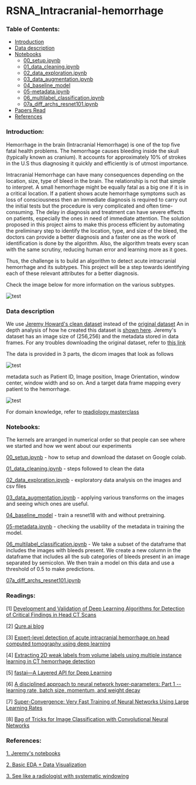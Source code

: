 # RSNA_Intracranial-hemorrhage

### Table of Contents:
- [Introduction](#intro)
- [Data description](#dd)
- [Notebooks](#nbs)
  * [00_setup.ipynb](https://github.com/dipam7/RSNA_Intracranial-hemorrhage/blob/master/nbs/00_setup.ipynb)
  * [01_data_cleaning.ipynb](https://github.com/dipam7/RSNA_Intracranial-hemorrhage/blob/master/nbs/01_data_cleaning.ipynb)
  * [02_data_exploration.ipynb](https://github.com/dipam7/RSNA_Intracranial-hemorrhage/blob/master/nbs/02_data_exlporation.ipynb)
  * [03_data_augmentation.ipynb](https://github.com/dipam7/RSNA_Intracranial-hemorrhage/blob/master/nbs/03_data_augmentation.ipynb)
  * [04_baseline_model](https://github.com/dipam7/RSNA_Intracranial-hemorrhage/blob/master/nbs/04_baseline_model.ipynb)
  * [05-metadata.ipynb](https://github.com/dipam7/RSNA_Intracranial-hemorrhage/blob/master/nbs/05-metadata.ipynb)
  * [06_multilabel_classification.ipynb](https://github.com/dipam7/RSNA_Intracranial-hemorrhage/tree/master/nbs/06_multilabel_classification.ipynb)
  * [07a_diff_archs_resnet101.ipynb](https://github.com/dipam7/RSNA_Intracranial-hemorrhage/blob/master/nbs/07a_diff_archs_resnet101.ipynb)
- [Papers Read](#pr)
- [References](#ref)

<a name='intro'></a>
### Introduction:

Hemorrhage in the brain (Intracranial Hemorrhage) is one of the top five fatal health problems. The hemorrhage causes bleeding inside the skull (typically known as cranium). It accounts for approximately 10% of strokes in the U.S thus diagnosing it quickly and efficiently is of utmost importance.

Intracranial Hemorrhage can have many consequences depending on the location, size, type of bleed in the brain. The relationship is not that simple to interpret. A small hemorrhage might be equally fatal as a big one if it is in a critical location. If a patient shows acute hemorrhage symptoms such as loss of consciousness then an immediate diagnosis is required to carry out the initial tests but the procedure is very complicated and often time-consuming. The delay in diagnosis and treatment can have severe effects on patients, especially the ones in need of immediate attention. The solution proposed in this project aims to make this process efficient by automating the preliminary step to identify the location, type, and size of the bleed, the doctors can provide a better diagnosis and a faster one as the work of identification is done by the algorithm. Also, the algorithm treats every scan with the same scrutiny, reducing human error and learning more as it goes.

Thus, the challenge is to build an algorithm to detect acute intracranial hemorrhage and its subtypes. This project will be a step towards identifying each of these relevant attributes for a better diagnosis.

Check the image below for more information on the various subtypes.

![test](https://github.com/dipam7/RSNA_Intracranial-hemorrhage/blob/master/images/subtypes.png)

<a name='dd'></a>
### Data description

We use [Jeremy Howard's clean dataset](https://www.kaggle.com/jhoward/rsna-hemorrhage-jpg) instead of the [original dataset](https://www.kaggle.com/c/rsna-intracranial-hemorrhage-detection/data) An in depth analysis of how he created this dataset is [shown here](https://www.kaggle.com/jhoward/cleaning-the-data-for-rapid-prototyping-fastai). Jeremy's dataset has an image size of (256,256) and the metadata stored in data frames. For any troubles downloading the original dataset, refer to [this link](https://www.kaggle.com/c/rsna-intracranial-hemorrhage-detection/discussion/109520)

The data is provided in 3 parts, the dicom images that look as follows

![test](https://github.com/dipam7/RSNA_Intracranial-hemorrhage/blob/master/images/data_sample.png)

metadata such as Patient ID, Image position, Image Orientation, window center, window width and so on. And a target data frame mapping every patient to the hemorrhage.

![test](https://github.com/dipam7/RSNA_Intracranial-hemorrhage/blob/master/images/sample_csv.png)


For domain knowledge, refer to [readiology masterclass](https://www.radiologymasterclass.co.uk/tutorials/ct/ct_acute_brain/ct_brain_cerebral_haemorrhage)

<a name='nbs'></a>
### Notebooks:

The kernels are arranged in numerical order so that people can see where we started and how we went about our experiments

[00_setup.ipynb](https://github.com/dipam7/RSNA_Intracranial-hemorrhage/blob/master/nbs/00_setup.ipynb) - how to setup and download the dataset on Google colab.

[01_data_cleaning.ipynb](https://github.com/dipam7/RSNA_Intracranial-hemorrhage/blob/master/nbs/01_data_cleaning.ipynb) - steps followed to clean the data

[02_data_exploration.ipynb](https://github.com/dipam7/RSNA_Intracranial-hemorrhage/blob/master/nbs/02_data_exlporation.ipynb) - exploratory data analysis on the images and csv files

[03_data_augmentation.ipynb](https://github.com/dipam7/RSNA_Intracranial-hemorrhage/blob/master/nbs/03_data_augmentation.ipynb) - applying various transforms on the images and seeing which ones are useful.

[04_baseline_model](https://github.com/dipam7/RSNA_Intracranial-hemorrhage/blob/master/nbs/04_baseline_model.ipynb) - train a resnet18 with and without pretraining.

[05-metadata.ipynb](https://github.com/dipam7/RSNA_Intracranial-hemorrhage/blob/master/nbs/05-metadata.ipynb) - checking the usability of the metadata in training the model. 

[06_multilabel_classification.ipynb](https://github.com/dipam7/RSNA_Intracranial-hemorrhage/tree/master/nbs/06_multilabel_classification.ipynb) - We take a subset of the dataframe that includes the images with bleeds present. We create a new column in the dataframe that includes all the sub categories of bleeds present in an image separated by semicolon. We then train a model on this data and use a threshold of 0.5 to make predictions.

[07a_diff_archs_resnet101.ipynb](https://github.com/dipam7/RSNA_Intracranial-hemorrhage/blob/master/nbs/07a_diff_archs_resnet101.ipynb)

<a name='pr'></a>
### Readings:

[1] [Development and Validation of Deep Learning Algorithms for Detection of Critical Findings in Head CT Scans](https://arxiv.org/pdf/1803.05854.pdf)

[2] [Qure.ai blog](http://blog.qure.ai)

[3] [Expert-level detection of acute intracranial hemorrhage on head computed tomography using deep learning](https://www.pnas.org/content/116/45/22737)

[4] [Extracting 2D weak labels from volume labels using multiple instance learning in CT hemorrhage detection](https://arxiv.org/pdf/1911.05650.pdf)

[5] [fastai—A Layered API for Deep Learning](https://www.fast.ai/2020/02/13/fastai-A-Layered-API-for-Deep-Learning/)

[6] [A disciplined approach to neural network hyper-parameters: Part 1 -- learning rate, batch size, momentum, and weight decay](https://arxiv.org/abs/1803.09820)

[7] [Super-Convergence: Very Fast Training of Neural Networks Using Large Learning Rates](https://arxiv.org/abs/1708.07120)

[8] [Bag of Tricks for Image Classification with Convolutional Neural Networks](https://arxiv.org/abs/1812.01187)

<a name='ref'></a>
### References:

[1. Jeremy's notebooks](https://www.kaggle.com/c/rsna-intracranial-hemorrhage-detection/discussion/114214)

[2. Basic EDA + Data Visualization](https://www.kaggle.com/marcovasquez/basic-eda-data-visualization)

[3. See like a radiologist with systematic windowing](https://www.kaggle.com/dcstang/see-like-a-radiologist-with-systematic-windowing)
